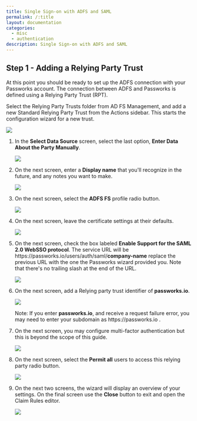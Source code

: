 ```yaml
---
title: Single Sign-on with ADFS and SAML
permalink: /:title
layout: documentation
categories:
  - misc
  - authentication
description: Single Sign-on with ADFS and SAML
---
```


<h2>Step 1 - Adding a Relying Party Trust</h2>
At this point you should be ready to set up the ADFS connection with your Passworks account. The connection between ADFS and Passworks is defined using a Relying Party Trust (RPT).

Select the Relying Party Trusts folder from AD FS Management, and add a new Standard Relying Party Trust from the Actions sidebar. This starts the configuration wizard for a new trust.

<img src="/assets/images/adfs/first-step.png" />

<ol>
  <li>
      <p>In the <strong>Select Data Source</strong> screen, select the last option, <strong>Enter Data About the Party Manually</strong>.</p>
      <img src="/assets/images/adfs/select-data-source.png" />

  </li>

  <li>
    <p>On the next screen, enter a <strong>Display name</strong> that you'll recognize in the future, and any notes you want to make. </p>
    <img src="/assets/images/adfs/display-name.png" />

  </li>

  <li>
    <p>On the next screen, select the <strong>ADFS FS</strong> profile radio button. </p>
    <img src="/assets/images/adfs/select-profile.png" />
  </li>

  <li>
    <p>On the next screen, leave the certificate settings at their defaults.</p>
    <img src="/assets/images/adfs/configure-url.png" />
  </li>


  <li>
    <p>On the next screen, check the box labeled <strong>Enable Support for the SAML 2.0 WebSSO protocol</strong>. The service URL will be https://passworks.io/users/auth/saml/<strong>company-name</strong> replace the previous URL with the one the Passworks wizard provided you. Note that there's no trailing slash at the end of the URL.</p>
    <img src="/assets/images/adfs/enable-saml-2.png" />
  </li>


  <li>
    <p>On the next screen, add a Relying party trust identifier of <strong>passworks.io</strong>.</p>
    <img src="/assets/images/adfs/configure-identifiers.png" />
    <p>
      Note: If you enter <strong>passworks.io</strong>, and receive a request failure error, you may need to enter your subdomain as https://passworks.io .
    </p>
  </li>


  <li>
    <p>On the next screen, you may configure multi-factor authentication but this is beyond the scope of this guide.</p>
    <img src="/assets/images/adfs/configure-2fa.png" />
  </li>


  <li>
    <p>On the next screen, select the <strong>Permit all</strong> users to access this relying party radio button.</p>
    <img src="/assets/images/adfs/authorization-rules.png" />
  </li>


  <li>
    <p>On the next two screens, the wizard will display an overview of your settings. On the final screen use the <strong>Close</strong> button to exit and open the Claim Rules editor.</p>
    <img src="/assets/images/adfs/open-edit-claims.png" />
  </li>




</ol>
